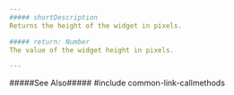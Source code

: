 ```yaml
---
##### shortDescription
Returns the height of the widget in pixels.

##### return: Number
The value of the widget height in pixels.

---
```

#####See Also#####
#include common-link-callmethods